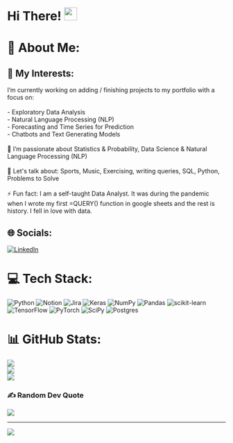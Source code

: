 <h1>
  Hi There!
  <img src="https://media.giphy.com/media/hvRJCLFzcasrR4ia7z/giphy.gif" width="30px"/>
</h1>

# 💫 About Me:

## 🔭 My Interests:
I’m currently working on adding / finishing projects to my portfolio with a focus on:<br><br> - Exploratory Data Analysis <br> - Natural Language Processing (NLP)<br> - Forecasting and Time Series for Prediction<br> - Chatbots and Text Generating Models<br><br>🌱 I’m passionate about Statistics & Probability, Data Science & Natural Language Processing (NLP)<br><br>💬 Let's talk about: Sports, Music, Exercising, writing queries, SQL, Python, Problems to Solve<br><br>⚡ Fun fact: I am a self-taught Data Analyst. It was during the pandemic when I wrote my first =QUERY() function in google sheets and the rest is history. I fell in love with data.


## 🌐 Socials:
[![LinkedIn](https://img.shields.io/badge/LinkedIn-%230077B5.svg?logo=linkedin&logoColor=white)](https://linkedin.com/in/https://www.linkedin.com/in/diego-chacon-02a86170/) 

# 💻 Tech Stack:
![Python](https://img.shields.io/badge/python-3670A0?style=for-the-badge&logo=python&logoColor=ffdd54) ![Notion](https://img.shields.io/badge/Notion-%23000000.svg?style=for-the-badge&logo=notion&logoColor=white) ![Jira](https://img.shields.io/badge/jira-%230A0FFF.svg?style=for-the-badge&logo=jira&logoColor=white) ![Keras](https://img.shields.io/badge/Keras-%23D00000.svg?style=for-the-badge&logo=Keras&logoColor=white) ![NumPy](https://img.shields.io/badge/numpy-%23013243.svg?style=for-the-badge&logo=numpy&logoColor=white) ![Pandas](https://img.shields.io/badge/pandas-%23150458.svg?style=for-the-badge&logo=pandas&logoColor=white) ![scikit-learn](https://img.shields.io/badge/scikit--learn-%23F7931E.svg?style=for-the-badge&logo=scikit-learn&logoColor=white) ![TensorFlow](https://img.shields.io/badge/TensorFlow-%23FF6F00.svg?style=for-the-badge&logo=TensorFlow&logoColor=white) ![PyTorch](https://img.shields.io/badge/PyTorch-%23EE4C2C.svg?style=for-the-badge&logo=PyTorch&logoColor=white) ![SciPy](https://img.shields.io/badge/SciPy-%230C55A5.svg?style=for-the-badge&logo=scipy&logoColor=%white) ![Postgres](https://img.shields.io/badge/postgres-%23316192.svg?style=for-the-badge&logo=postgresql&logoColor=white)

# 📊 GitHub Stats:
![](https://github-readme-stats.vercel.app/api?username=diego-chacon16&theme=tokyonight&hide_border=true&include_all_commits=false&count_private=true)<br/>
![](https://github-readme-streak-stats.herokuapp.com/?user=diego-chacon16&theme=tokyonight&hide_border=true)<br/>
![](https://github-readme-stats.vercel.app/api/top-langs/?username=diego-chacon16&theme=tokyonight&hide_border=true&include_all_commits=false&count_private=true&layout=compact)

### ✍️ Random Dev Quote
![](https://quotes-github-readme.vercel.app/api?type=horizontal&theme=radical)

---
[![](https://visitcount.itsvg.in/api?id=diego-chacon16&icon=8&color=0)](https://visitcount.itsvg.in)
